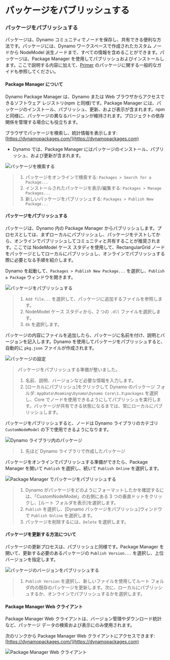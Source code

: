 # パッケージをパブリッシュする

### パッケージをパブリッシュする <a href="#publish-a-package" id="publish-a-package"></a>

パッケージは、Dynamo コミュニティでノードを保存し、共有できる便利な方法です。パッケージには、Dynamo ワークスペースで作成されたカスタム ノードから NodeModel 派生ノードまで、すべての情報を含めることができます。パッケージは、Package Manager を使用してパブリッシュおよびインストールします。ここで説明する内容に加えて、[Primer](https://primer2.dynamobim.org/6_custom_nodes_and_packages/6-2_packages/1-introduction) のパッケージに関する一般的なガイドも参照してください。

#### Package Manager について <a href="#what-is-a-package-manager" id="what-is-a-package-manager"></a>

Dynamo Package Manager は、Dynamo または Web ブラウザからアクセスできるソフトウェア レジストリ(npm と同様)です。Package Manager には、パッケージのインストール、パブリッシュ、更新、および表示が含まれます。npm と同様に、パッケージの異なるバージョンが維持されます。プロジェクトの依存関係を管理する場合にも役立ちます。

ブラウザでパッケージを検索し、統計情報を表示します: [https://dynamopackages.com/](https://dynamopackages.com)

* Dynamo では、Package Manager にはパッケージのインストール、パブリッシュ、および更新が含まれます。

![パッケージを検索する](images/dynamopackagemanager.jpg)

> 1. パッケージをオンラインで検索する: `Packages > Search for a Package...`
> 2. インストールされたパッケージを表示/編集する: `Packages > Manage Packages...`
> 3. 新しいパッケージをパブリッシュする: `Packages > Publish New Package...`

#### パッケージをパブリッシュする<a href="#publishing-a-package" id="publishing-a-package"></a>

パッケージは、Dynamo 内の Package Manager からパブリッシュします。プロセスとしては、まずローカルにパブリッシュし、パッケージをテストしてから、オンラインでパブリッシュしてコミュニティと共有することが推奨されます。ここでは NodeModel ケース スタディを使用して、RectangularGrid ノードをパッケージとしてローカルにパブリッシュし、オンラインでパブリッシュする際に必要となる手順を紹介します。

Dynamo を起動して、`Packages > Publish New Package...` を選択し、`Publish a Package` ウィンドウを開きます。

![パッケージをパブリッシュする](images/dyn-publish-package-add-files.jpg)

> 1. `Add file...` を選択して、パッケージに追加するファイルを参照します。
> 2. NodeModel ケース スタディから、2 つの `.dll` ファイルを選択します。
> 3. `Ok` を選択します。

パッケージの内容にファイルを追加したら、パッケージに名前を付け、説明とバージョンを記入します。Dynamo を使用してパッケージをパブリッシュすると、自動的に `pkg.json` ファイルが作成されます。

![パッケージの設定](images/dyn-publish-package.jpg)

> パッケージをパブリッシュする準備が整いました。
>
> 1. 名前、説明、バージョンなど必要な情報を入力します。
> 2. [ローカルにパブリッシュ]をクリックして Dynamo のパッケージ フォルダ: `AppData\Roaming\Dynamo\Dynamo Core\1.3\packages` を選択し、Core でノードを使用できるようにしてパブリッシュを実行します。パッケージが共有できる状態になるまでは、常にローカルにパブリッシュします。

パッケージをパブリッシュすると、ノードは Dynamo ライブラリのカテゴリ `CustomNodeModel` の下で使用できるようになります。

![Dynamo ライブラリ内のパッケージ](images/dyn-publish-package-library.jpg)

> 1. 先ほど Dynamo ライブラリで作成したパッケージ

パッケージをオンラインでパブリッシュする準備ができたら、Package Manager を開いて `Publish` を選択し、続いて `Publish Online` を選択します。

![Package Manager でパッケージをパブリッシュする](images/dyn-publish-package-directory.jpg)

> 1. Dynamo がパッケージをどのようにフォーマットしたかを確認するには、「CustomNodeModel」の右側にある 3 つの垂直ドットをクリックし、[ルート フォルダを表示]を選択します。
> 2. `Publish` を選択し、[Dynamo パッケージをパブリッシュ]ウィンドウで `Publish Online` を選択します。
> 3. パッケージを削除するには、`Delete` を選択します。

#### パッケージを更新する方法について<a href="#how-do-i-update-a-package" id="how-do-i-update-a-package"></a>

パッケージの更新プロセスは、パブリッシュと同様です。Package Manager を開いて、更新する必要のあるパッケージの `Publish Version...` を選択し、上位バージョンを指定します。

![パッケージのバージョンをパブリッシュする](images/dyn-publish-package-version.jpg)

> 1. `Publish Version` を選択し、新しいファイルを使用してルート フォルダ内の既存のパッケージを更新します。次に、ローカルにパブリッシュするか、オンラインでパブリッシュするかを選択します。

#### Package Manager Web クライアント <a href="#package-manager-web-client" id="package-manager-web-client"></a>

Package Manager Web クライアントは、バージョン管理やダウンロード統計など、パッケージ データの検索および表示にのみ使用されます。

次のリンクから Package Manager Web クライアントにアクセスできます: [https://dynamopackages.com/](https://dynamopackages.com)

![Package Manager Web クライアント](images/packagemanager-browser.jpg)
